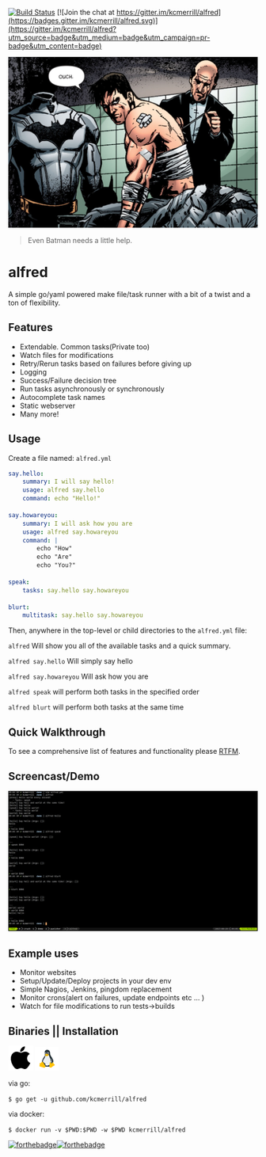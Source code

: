 

[![Build Status](https://travis-ci.org/kcmerrill/alfred.svg?branch=master)](https://travis-ci.org/kcmerrill/alfred) [![Join the chat at https://gitter.im/kcmerrill/alfred](https://badges.gitter.im/kcmerrill/alfred.svg)](https://gitter.im/kcmerrill/alfred?utm_source=badge&utm_medium=badge&utm_campaign=pr-badge&utm_content=badge)

![Alfred](assets/alfred.jpg "Alfred")

> Even Batman needs a little help.

# alfred

A simple go/yaml powered make file/task runner with a bit of a twist and a ton of flexibility.


## Features

- Extendable. Common tasks(Private too)
- Watch files for modifications
- Retry/Rerun tasks based on failures before giving up
- Logging
- Success/Failure decision tree
- Run tasks asynchronously or synchronously
- Autocomplete task names
- Static webserver
- Many more!

## Usage

Create a file named: `alfred.yml`

```yaml
say.hello:
    summary: I will say hello!
    usage: alfred say.hello
    command: echo "Hello!"

say.howareyou:
    summary: I will ask how you are
    usage: alfred say.howareyou
    command: |
        echo "How"
        echo "Are"
        echo "You?"

speak:
    tasks: say.hello say.howareyou

blurt:
    multitask: say.hello say.howareyou
```

Then, anywhere in the top-level or child directories to the `alfred.yml` file:

`alfred` Will show you all of the available tasks and a quick summary.

`alfred say.hello` Will simply say hello

`alfred say.howareyou` Will ask how you are

`alfred speak` will perform both tasks in the specified order

`alfred blurt` will perform both tasks at the same time

## Quick Walkthrough

To see a comprehensive list of features and functionality please [RTFM](TFM.md "additional documentation").

## Screencast/Demo

[![asciicast](assets/demo.png)](https://asciinema.org/a/103711)

## Example uses

- Monitor websites
- Setup/Update/Deploy projects in your dev env
- Simple Nagios, Jenkins, pingdom replacement
- Monitor crons(alert on failures, update endpoints etc ... )
- Watch for file modifications to run tests->builds

## Binaries || Installation

[![MacOSX](https://raw.githubusercontent.com/kcmerrill/go-dist/master/assets/apple_logo.png "Mac OSX")](http://go-dist.kcmerrill.com/kcmerrill/alfred/mac/amd64) [![Linux](https://raw.githubusercontent.com/kcmerrill/go-dist/master/assets/linux_logo.png "Linux")](http://go-dist.kcmerrill.com/kcmerrill/alfred/linux/amd64)

via go:

`$ go get -u github.com/kcmerrill/alfred`

via docker:

`$ docker run -v $PWD:$PWD -w $PWD kcmerrill/alfred`

[![forthebadge](http://forthebadge.com/images/badges/does-not-contain-msg.svg)](http://forthebadge.com)[![forthebadge](http://forthebadge.com/images/badges/built-by-neckbeards.svg)](http://forthebadge.com)